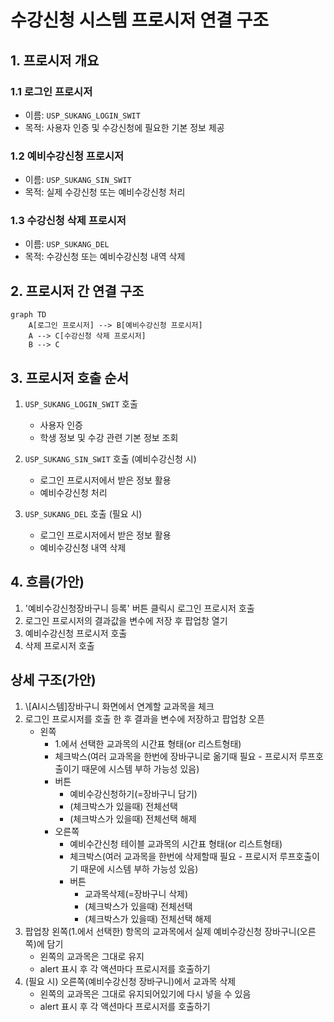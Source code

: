 

# 수강신청 시스템 프로시저 연결 구조

## 1. 프로시저 개요

### 1.1 로그인 프로시저
- 이름: `USP_SUKANG_LOGIN_SWIT`
- 목적: 사용자 인증 및 수강신청에 필요한 기본 정보 제공

### 1.2 예비수강신청 프로시저
- 이름: `USP_SUKANG_SIN_SWIT`
- 목적: 실제 수강신청 또는 예비수강신청 처리

### 1.3 수강신청 삭제 프로시저
- 이름: `USP_SUKANG_DEL`
- 목적: 수강신청 또는 예비수강신청 내역 삭제

## 2. 프로시저 간 연결 구조

```mermaid
graph TD
    A[로그인 프로시저] --> B[예비수강신청 프로시저]
    A --> C[수강신청 삭제 프로시저]
    B --> C
```

## 3. 프로시저 호출 순서

1. `USP_SUKANG_LOGIN_SWIT` 호출
	- 사용자 인증
	- 학생 정보 및 수강 관련 기본 정보 조회

2. `USP_SUKANG_SIN_SWIT` 호출 (예비수강신청 시)
	- 로그인 프로시저에서 받은 정보 활용
	- 예비수강신청 처리

3. `USP_SUKANG_DEL` 호출 (필요 시)
	  - 로그인 프로시저에서 받은 정보 활용
	- 예비수강신청 내역 삭제

## 4. 흐름(가안)

1. '예비수강신청장바구니 등록' 버튼 클릭시 로그인 프로시저 호출
2. 로그인 프로시저의 결과값을 변수에 저장 후 팝업창 열기
4. 예비수강신청 프로시저 호출
5. 삭제 프로시저 호출

## 상세 구조(가안)

1. \\\[AI시스템\]장바구니 화면에서 연계할 교과목을 체크
2. 로그인 프로시저를 호출 한 후 결과을 변수에 저장하고 팝업창 오픈
	- 왼쪽
	     - 1.에서 선택한 교과목의 시간표 형태(or 리스트형태)
	     - 체크박스(여러 교과목을 한번에 장바구니로 옮기때 필요 -  프로시저 루프호출이기 때문에 시스템 부하 가능성 있음)
	     - 버튼
		     - 예비수강신청하기(=장바구니 담기)
		     - (체크박스가 있을때) 전체선택
		     - (체크박스가 있을때) 전체선택 해제	       
	   - 오른쪽
		   - 예비수간신청 테이블 교과목의 시간표 형태(or 리스트형태)
		   - 체크박스(여러 교과목을 한번에 삭제할때 필요 -  프로시저 루프호출이기 때문에 시스템 부하 가능성 있음)
		   - 버튼
			   - 교과목삭제(=장바구니 삭제)
			   - (체크박스가 있을때) 전체선택
			   - (체크박스가 있을때) 전체선택 해제
1. 팝업창 왼쪽(1.에서 선택한) 항목의 교과목에서 실제 예비수강신청 장바구니(오른쪽)에 담기
	- 왼쪽의 교과목은 그대로 유지
	- alert 표시 후 각 액션마다 프로시저를  호출하기
3. (필요 시) 오른쪽(예비수강신청 장바구니)에서 교과목 삭제
	- 왼쪽의 교과목은 그대로 유지되어있기에 다시 넣을 수 있음
	- alert 표시 후 각 액션마다 프로시저를 호출하기
